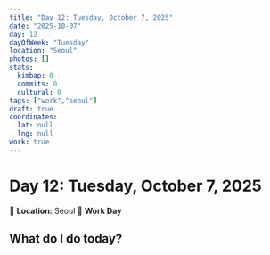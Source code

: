 ```yaml
---
title: "Day 12: Tuesday, October 7, 2025"
date: "2025-10-07"
day: 12
dayOfWeek: "Tuesday"
location: "Seoul"
photos: []
stats:
  kimbap: 0
  commits: 0
  cultural: 0
tags: ["work","seoul"]
draft: true
coordinates:
  lat: null
  lng: null
work: true
---
```

# Day 12: Tuesday, October 7, 2025

📍 **Location:** Seoul
💼 **Work Day**

## What do I do today?


